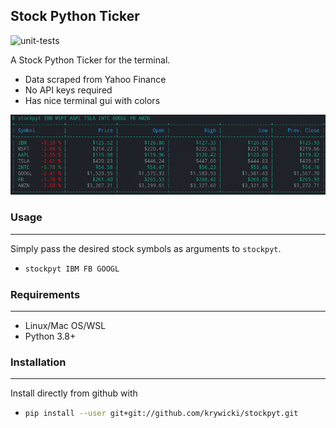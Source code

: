 ## Stock Python Ticker
![unit-tests](https://github.com/krywicki/stockpyt/workflows/unit-tests/badge.svg?branch=main)

A Stock Python Ticker for the terminal.

- Data scraped from Yahoo Finance
- No API keys required
- Has nice terminal gui with colors

![image](./images/terminal-ticker-display.png)

### Usage
---

Simply pass the desired stock symbols as arguments to ```stockpyt```.

-   ```bash
    stockpyt IBM FB GOOGL
    ```

### Requirements
---

- Linux/Mac OS/WSL
- Python 3.8+

### Installation
---

Install directly from github with

-   ```bash
    pip install --user git+git://github.com/krywicki/stockpyt.git
    ```


